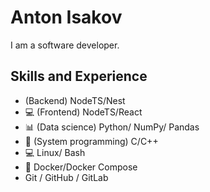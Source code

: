 # Anton Isakov
I am a software developer. 

## Skills and Experience
- (Backend) NodeTS/Nest
- :computer: (Frontend) NodeTS/React
- :bar_chart: (Data science) Python/ NumPy/ Pandas
- :floppy_disk: (System programming) C/C++
- :computer: Linux/ Bash
- :whale: Docker/Docker Compose
- Git / GitHub / GitLab

